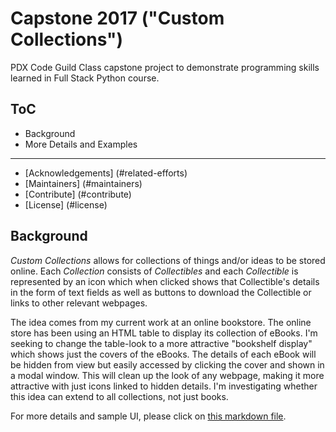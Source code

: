 # Capstone 2017 ("Custom Collections")


PDX Code Guild Class capstone project to demonstrate programming skills learned in Full Stack Python course.


## ToC
- Background
- More Details and Examples
--------------------------
- [Acknowledgements] (#related-efforts)
- [Maintainers] (#maintainers)
- [Contribute] (#contribute)
- [License] (#license)

## Background

<em>Custom Collections</em> allows for collections of things and/or ideas to be stored online.  Each <em>Collection</em> consists of <em>Collectibles</em> and each <em>Collectible</em> is represented by an icon which when clicked shows that Collectible's details in the form of text fields as well as buttons to download the Collectible or links to other relevant webpages.

The idea comes from my current work at an online bookstore.  The online store has been using an HTML table to display its collection of eBooks.  I'm seeking to change the table-look to a more attractive "bookshelf display" which shows just the covers of the eBooks.  The details of each eBook will be hidden from view but easily accessed by clicking the cover and shown in a modal window.  This will clean up the look of any webpage, making it more attractive with just icons linked to hidden details.  I'm investigating whether this idea can extend to all collections, not just books.  


For more details and sample UI, please click on <a href="proposal.md">this markdown file</a>.
    
    